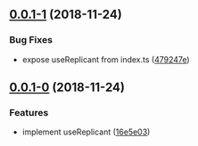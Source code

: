 ## [0.0.1-1](https://github.com/hoishin/use-nodecg/compare/v0.0.1-0...v0.0.1-1) (2018-11-24)

### Bug Fixes

-   expose useReplicant from index.ts ([479247e](https://github.com/hoishin/use-nodecg/commit/479247e))

## [0.0.1-0](https://github.com/hoishin/use-nodecg/compare/16e5e03...v0.0.1-0) (2018-11-24)

### Features

-   implement useReplicant ([16e5e03](https://github.com/hoishin/use-nodecg/commit/16e5e03))
